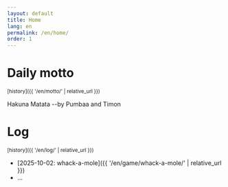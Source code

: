 ```yaml
---
layout: default
title: Home
lang: en
permalink: /en/home/
order: 1
---
```

# Daily motto

<sub>[history]({{ '/en/motto/' | relative_url }})</sub>

Hakuna Matata  --by Pumbaa and Timon

# Log

<sub>[history]({{ '/en/log/' | relative_url }})</sub>

* [2025-10-02: whack-a-mole]({{ '/en/game/whack-a-mole/' | relative_url }})
* ...
